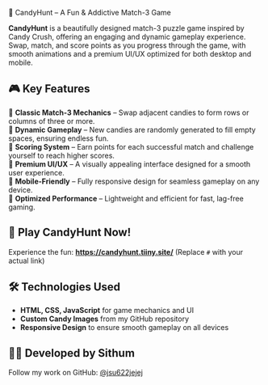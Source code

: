 🍬 CandyHunt – A Fun & Addictive Match-3 Game  

**CandyHunt** is a beautifully designed match-3 puzzle game inspired by Candy Crush, offering an engaging and dynamic gameplay experience. Swap, match, and score points as you progress through the game, with smooth animations and a premium UI/UX optimized for both desktop and mobile.  

## 🎮 Key Features  
🔹 **Classic Match-3 Mechanics** – Swap adjacent candies to form rows or columns of three or more.  
🔹 **Dynamic Gameplay** – New candies are randomly generated to fill empty spaces, ensuring endless fun.  
🔹 **Scoring System** – Earn points for each successful match and challenge yourself to reach higher scores.  
🔹 **Premium UI/UX** – A visually appealing interface designed for a smooth user experience.  
🔹 **Mobile-Friendly** – Fully responsive design for seamless gameplay on any device.  
🔹 **Optimized Performance** – Lightweight and efficient for fast, lag-free gaming.  

## 🚀 Play CandyHunt Now!  
Experience the fun: **https://candyhunt.tiiny.site/** (Replace `#` with your actual link)  

## 🛠️ Technologies Used  
- **HTML, CSS, JavaScript** for game mechanics and UI  
- **Custom Candy Images** from my GitHub repository  
- **Responsive Design** to ensure smooth gameplay on all devices  

## 👨‍💻 Developed by Sithum  
Follow my work on GitHub: [@jsu622jejej](https://github.com/jsu622jejej)
